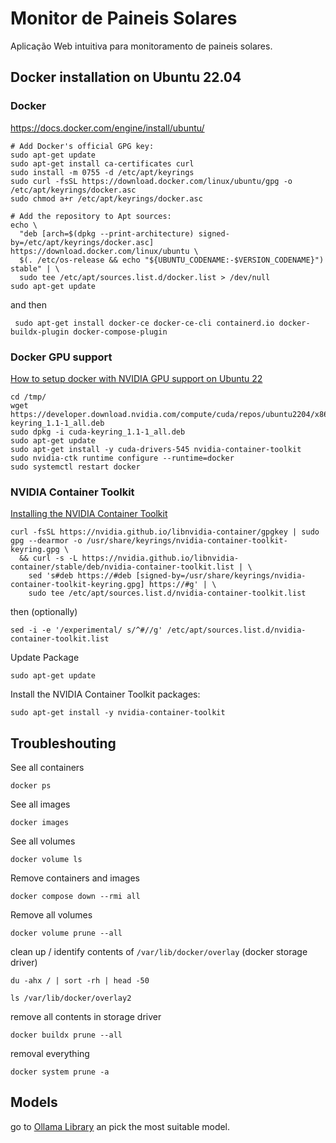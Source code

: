 # Monitor de Paineis Solares

Aplicação Web intuitiva para monitoramento de paineis solares.

## Docker installation on Ubuntu 22.04

### Docker
<a href="https://docs.docker.com/engine/install/ubuntu/">https://docs.docker.com/engine/install/ubuntu/</a>
```
# Add Docker's official GPG key:
sudo apt-get update
sudo apt-get install ca-certificates curl
sudo install -m 0755 -d /etc/apt/keyrings
sudo curl -fsSL https://download.docker.com/linux/ubuntu/gpg -o /etc/apt/keyrings/docker.asc
sudo chmod a+r /etc/apt/keyrings/docker.asc

# Add the repository to Apt sources:
echo \
  "deb [arch=$(dpkg --print-architecture) signed-by=/etc/apt/keyrings/docker.asc] https://download.docker.com/linux/ubuntu \
  $(. /etc/os-release && echo "${UBUNTU_CODENAME:-$VERSION_CODENAME}") stable" | \
  sudo tee /etc/apt/sources.list.d/docker.list > /dev/null
sudo apt-get update
```
and then
```
 sudo apt-get install docker-ce docker-ce-cli containerd.io docker-buildx-plugin docker-compose-plugin
```

### Docker GPU support 
<a href="https://runs-on.com/blog/3-how-to-setup-docker-with-nvidia-gpu-support-on-ubuntu-22/">How to setup docker with NVIDIA GPU support on Ubuntu 22</a>
```
cd /tmp/
wget https://developer.download.nvidia.com/compute/cuda/repos/ubuntu2204/x86_64/cuda-keyring_1.1-1_all.deb
sudo dpkg -i cuda-keyring_1.1-1_all.deb
sudo apt-get update
sudo apt-get install -y cuda-drivers-545 nvidia-container-toolkit
sudo nvidia-ctk runtime configure --runtime=docker
sudo systemctl restart docker
```

### NVIDIA Container Toolkit
<a href="https://docs.nvidia.com/datacenter/cloud-native/container-toolkit/latest/install-guide.html">Installing the NVIDIA Container Toolkit</a>
```
curl -fsSL https://nvidia.github.io/libnvidia-container/gpgkey | sudo gpg --dearmor -o /usr/share/keyrings/nvidia-container-toolkit-keyring.gpg \
  && curl -s -L https://nvidia.github.io/libnvidia-container/stable/deb/nvidia-container-toolkit.list | \
    sed 's#deb https://#deb [signed-by=/usr/share/keyrings/nvidia-container-toolkit-keyring.gpg] https://#g' | \
    sudo tee /etc/apt/sources.list.d/nvidia-container-toolkit.list
```
then (optionally)
```
sed -i -e '/experimental/ s/^#//g' /etc/apt/sources.list.d/nvidia-container-toolkit.list
```
Update Package
```
sudo apt-get update
```
Install the NVIDIA Container Toolkit packages:
```
sudo apt-get install -y nvidia-container-toolkit
```

## Troubleshouting
See all containers
```
docker ps
```
See all images
```
docker images
```
See all volumes
```
docker volume ls
```
Remove containers and images
```
docker compose down --rmi all
```
Remove all volumes
```
docker volume prune --all
```
clean up / identify contents of ```/var/lib/docker/overlay``` (docker storage driver)
```
du -ahx / | sort -rh | head -50
```
```
ls /var/lib/docker/overlay2
```
remove all contents in storage driver
```
docker buildx prune --all
```
removal everything
```
docker system prune -a
```


## Models
go to <a href="https://ollama.com/library">Ollama Library</a> an pick the most suitable model.
